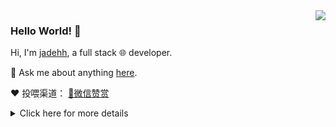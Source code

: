 <img align='right' src='https://github-readme-stats.vercel.app/api?username=jadehh&show_icons=true&&theme=default&hide=["contribs"]&&hide_title=true' /> 

### Hello World! 👋

Hi, I'm [jadehh](jadehh@live.com
), a full stack 🌐 developer.

💬 Ask me about anything [here](https://github.com/jadehh/jadehh/issues).

❤️ 投喂渠道： [🍚微信赞赏](https://github.com/jadehh/jadehh/blob/master/DONATE.md)</del>

<details>
<summary>Click here for more details</summary>
  
![Top Langs](https://github-readme-stats-bobholamovic.vercel.app/api/top-langs/?username=Bobholamovic&theme=nord&langs_count=8)

</details>
<!--
<del>[🍚顿顿饭](https://dun.mianbaoduo.com/@jadehh)</del>

[![stat](https://github-readme-stats.vercel.app/api?username=jadehh&show_icons=true&&theme=default&hide=["contribs"])](https://github.com/jadehh)

[![Top Langs](https://github-readme-stats.vercel.app/api/top-langs/?username=jadehh&layout=compact)](https://github.com/jadehh)

<details>
<summary>CLICK ME</summary>

![ip test](https://ip.ntrqq.net/images/yosuga.png?wd=JTIw&r=f7eppzl6j6)
</details>

-->
